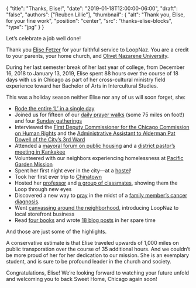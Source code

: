 {
	"title": "Thanks, Elise!",
	"date": "2019-01-18T12:00:00-06:00",
	"draft": "false",
	"authors": ["Reuben Lillie"],
	"thumbnail": {
		"alt": "Thank you, Elise, for your fine work",
		"position": "center",
		"src": "thanks-elise-blocks",
		"type": "jpg"
	}
}

Let’s celebrate a job well done!

Thank you [Elise Fetzer][elise] for your faithful service to LoopNaz. You are a credit to your parents, your home church, and [Olivet Nazarene University][olivet].

During her last semester break of her last year of college, from December 16, 2018 to January 13, 2019, Elise spent 88 hours over the course of 18 days with us in Chicago as part of her cross-cultural ministry field experience toward her Bachelor of Arts in Intercultural Studies.

This was a holiday season neither Elise nor any of us will soon forget, she:

* [Rode the entire ‘L’ in a single day][cta]
* Joined us for fifteen of our [daily prayer walks][prayer-walk] (some 75 miles on foot!) and four [Sunday gatherings][sunday]
* Interviewed the [First Deputy Commissioner for the Chicago Commission on Human Rights][cchr] and the [Administrative Assistant to Alderman Pat Dowell of the City’s 3rd Ward][turning-a-corner]
* Attended a [mayoral forum on public housing][nphm] and a [district pastor’s meeting in Kankakee][pops]
* Volunteered with our neighbors experiencing homelessness at [Pacific Garden Mission][pgm]
* Spent her first night ever in the city—at a [hostel][hostel]!
* Took her first ever trip to [Chinatown][chinatown]
* Hosted her [professor][mercers] and [a group of classmates][turning-a-corner], showing them the Loop through new eyes
* Discovered a new way to [pray][prayer-beads] in the midst of a [family member’s cancer diagnosis][orientation].
* Went [canvassing around the neighborhood][book-2], introducing LoopNaz to local storefront business
* Read [four books][book-2] and wrote [18 blog posts][elise] in her spare time

And those are just some of the highlights.

A conservative estimate is that Elise traveled upwards of 1,000 miles on public transporation over the course of 35 additional hours. And we couldn’t be more proud of her for her dedication to our mission. She is an exemplary student, and is sure to be profound leader in the church and society.

Congratulations, Elise! We’re looking forward to watching your future unfold and welcoming you to back Sweet Home, Chicago again soon!

[book-2]: /2018/12/incarnational-ministry/
[cchr]: /2018/12/thoughts-on-human-rights/
[chinatown]: /2019/01/my-first-trip-to-chinatown/
[cta]: /2018/12/the-longest-day-yet/
[elise]: /authors/elise-fetzer/
[hostel]: /2018/12/hostel-vibes/
[mercers]: /2019/01/how-we-care/
[nphm]: /2019/01/lets-talk-about-public-housing/
[olivet]: https://olivet.edu/
[orientation]: /2018/12/orientation-check/
[pgm]: /2018/12/volunteering-at-pacific-garden-mission/
[pops]: /2019/01/a-seat-at-the-table/
[prayer-beads]: /2019/01/prayer-beads/
[prayer-walk]: /join/prayer-walk/
[sunday]: /join/sunday/
[turning-a-corner]: /2019/01/turning-a-corner/
